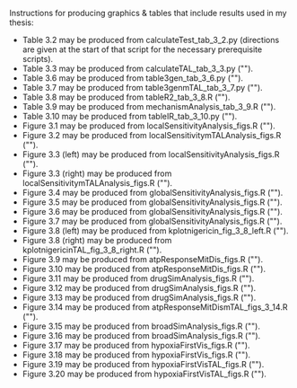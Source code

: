 Instructions for producing graphics & tables that include results used in my thesis:

* Table 3.2 may be produced from calculateTest_tab_3_2.py (directions are given at the start of that script for the necessary prerequisite scripts).
* Table 3.3 may be produced from calculateTAL_tab_3_3.py ("").
* Table 3.6 may be produced from table3gen_tab_3_6.py ("").
* Table 3.7 may be produced from table3genmTAL_tab_3_7.py ("").
* Table 3.8 may be produced from tableR2_tab_3_8.R ("").
* Table 3.9 may be produced from mechanismAnalysis_tab_3_9.R ("").
* Table 3.10 may be produced from tableIR_tab_3_10.py ("").
* Figure 3.1 may be produced from localSensitivityAnalysis_figs.R ("").
* Figure 3.2 may be produced from localSensitivitymTALAnalysis_figs.R ("").
* Figure 3.3 (left) may be produced from localSensitivityAnalysis_figs.R ("").
* Figure 3.3 (right) may be produced from localSensitivitymTALAnalysis_figs.R ("").
* Figure 3.4 may be produced from globalSensitivityAnalysis_figs.R ("").
* Figure 3.5 may be produced from globalSensitivityAnalysis_figs.R ("").
* Figure 3.6 may be produced from globalSensitivityAnalysis_figs.R ("").
* Figure 3.7 may be produced from globalSensitivityAnalysis_figs.R ("").
* Figure 3.8 (left) may be produced from kplotnigericin_fig_3_8_left.R ("").
* Figure 3.8 (right) may be produced from kplotnigericinTAL_fig_3_8_right.R ("").
* Figure 3.9 may be produced from atpResponseMitDis_figs.R ("").
* Figure 3.10 may be produced from atpResponseMitDis_figs.R ("").
* Figure 3.11 may be produced from drugSimAnalysis_figs.R ("").
* Figure 3.12 may be produced from drugSimAnalysis_figs.R ("").
* Figure 3.13 may be produced from drugSimAnalysis_figs.R ("").
* Figure 3.14 may be produced from atpResponseMitDismTAL_figs_3_14.R ("").
* Figure 3.15 may be produced from broadSimAnalysis_figs.R ("").
* Figure 3.16 may be produced from broadSimAnalysis_figs.R ("").
* Figure 3.17 may be produced from hypoxiaFirstVis_figs.R ("").
* Figure 3.18 may be produced from hypoxiaFirstVis_figs.R ("").
* Figure 3.19 may be produced from hypoxiaFirstVisTAL_figs.R ("").
* Figure 3.20 may be produced from hypoxiaFirstVisTAL_figs.R ("").
